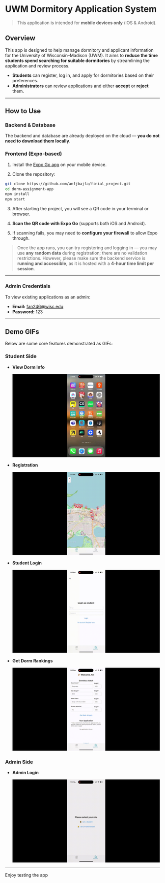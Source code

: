 # UWM Dormitory Application System

> This application is intended for **mobile devices only** (iOS & Android).

## Overview

This app is designed to help manage dormitory and applicant information for the University of Wisconsin–Madison (UWM). It aims to **reduce the time students spend searching for suitable dormitories** by streamlining the application and review process.

-  **Students** can register, log in, and apply for dormitories based on their preferences.
-  **Administrators** can review applications and either **accept** or **reject** them.

---

## How to Use

### Backend & Database

The backend and database are already deployed on the cloud — **you do not need to download them locally**.

### Frontend (Expo-based)

1.  Install the [Expo Go app](https://expo.dev/client) on your mobile device.

2.  Clone the repository:

```bash
git clone https://github.com/anfjbajfa/finial_project.git
cd dorm-assignment-app
npm install
npm start
```

3.  After starting the project, you will see a QR code in your terminal or browser.

4.  **Scan the QR code with Expo Go** (supports both iOS and Android).

5.  If scanning fails, you may need to **configure your firewall** to allow Expo through.

> Once the app runs, you can try registering and logging in — you may use **any random data** during registration; there are no validation restrictions. However, please make sure the backend service is **running and accessible**, as it is hosted with a **4-hour time limit per session**.

---

### Admin Credentials

To view existing applications as an admin:

- **Email:** fan246@wisc.edu
- **Password:** 123

---

## Demo GIFs

Below are some core features demonstrated as GIFs:

### Student Side

- **View Dorm Info**

  ![Dorm Info](./dormInfo.gif)

- **Registration**

  ![Registration](./Registration.gif)

- **Student Login**

  ![Student Login](./studentLogin.gif)

- **Get Dorm Rankings**

  ![Get Rank](./getrank.gif)

### Admin Side

- **Admin Login**

  ![Admin Login](./adminLogin.gif)

---

Enjoy testing the app
